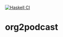 [![Haskell CI](https://github.com/paradoja/org2podcast/actions/workflows/haskell.yml/badge.svg)](https://github.com/paradoja/org2podcast/actions/workflows/haskell.yml)

# org2podcast
